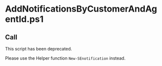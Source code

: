 # AddNotificationsByCustomerAndAgentId.ps1

## Call

This script has been deprecated. 

Please use the Helper function ```New-SEnotification``` instead. 